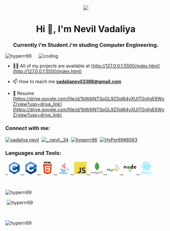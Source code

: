 <p align="center">
  <img src="https://github.com/thompsonemerson/thompsonemerson/raw/master/cover-thompson.png" height="200"/>
</p>


<h1 align="center">Hi 👋, I'm Nevil Vadaliya</h1>
<h3 align="center">Currently i'm Student.i'm studing Computer Engineering.</h3>
<img align="right" alt="coding" width="400" src="https://user-images.githubusercontent.com/55389276/140866485-8fb1c876-9a8f-4d6a-98dc-08c4981eaf70.gif">


<p align="left"> <img src="https://komarev.com/ghpvc/?username=hyperrr69&label=Profile%20views&color=0e75b6&style=flat" alt="hyperrr69" /> </p>

- 👨‍💻 All of my projects are available at [http://127.0.0.1:5500/index.html](http://127.0.0.1:5500/index.html)

- 📫 How to reach me **vadalianevil3388@gmail.com**

- 📄 Resume [https://drive.google.com/file/d/1bW4lNTSpGL9Z5jd64yXUlTGnllgE6WvZ/view?usp=drive_link](https://drive.google.com/file/d/1bW4lNTSpGL9Z5jd64yXUlTGnllgE6WvZ/view?usp=drive_link)

<h3 align="left">Connect with me:</h3>
<p align="left">
<a href="https://linkedin.com/in/vadaliya nevil" target="blank"><img align="center" src="https://raw.githubusercontent.com/rahuldkjain/github-profile-readme-generator/master/src/images/icons/Social/linked-in-alt.svg" alt="vadaliya nevil" height="30" width="40" /></a>&nbsp;  
<a href="https://instagram.com/_.nevil._34" target="blank"><img align="center" src="https://raw.githubusercontent.com/rahuldkjain/github-profile-readme-generator/master/src/images/icons/Social/instagram.svg" alt="_.nevil._34" height="30" width="40" /></a>&nbsp;
<a href="https://www.leetcode.com/hyperrr96" target="blank"><img align="center" src="https://raw.githubusercontent.com/rahuldkjain/github-profile-readme-generator/master/src/images/icons/Social/leet-code.svg" alt="hyperrr96" height="30" width="40" /></a>&nbsp;
<a href="https://discord.gg/HyPer69#8063" target="blank"><img align="center" src="https://raw.githubusercontent.com/rahuldkjain/github-profile-readme-generator/master/src/images/icons/Social/discord.svg" alt="HyPer69#8063" height="30" width="40" /></a>&nbsp;
</p>

<h3 align="left">Languages and Tools:</h3>
<p align="left"> <a href="https://www.cprogramming.com/" target="_blank" rel="noreferrer"> 	&nbsp;         <img src="https://raw.githubusercontent.com/devicons/devicon/master/icons/c/c-original.svg" alt="c" width="40" height="40"/> </a> <a href="https://www.w3schools.com/cpp/" target="_blank" rel="noreferrer"> &nbsp;          <img src="https://raw.githubusercontent.com/devicons/devicon/master/icons/cplusplus/cplusplus-original.svg" alt="cplusplus" width="40" height="40"/> </a> <a href="https://www.w3.org/html/" target="_blank" rel="noreferrer">   &nbsp;        <img src="https://raw.githubusercontent.com/devicons/devicon/master/icons/html5/html5-original-wordmark.svg" alt="html5" width="40" height="40"/> </a> <a href="https://www.java.com" target="_blank" rel="noreferrer">   &nbsp;        <img src="https://raw.githubusercontent.com/devicons/devicon/master/icons/java/java-original.svg" alt="java" width="40" height="40"/> </a> <a href="https://developer.mozilla.org/en-US/docs/Web/JavaScript" target="_blank" rel="noreferrer"> &nbsp;        <img src="https://raw.githubusercontent.com/devicons/devicon/master/icons/javascript/javascript-original.svg" alt="javascript" width="40" height="40"/> </a> <a href="https://www.mongodb.com/" target="_blank" rel="noreferrer">&nbsp;        <img src="https://raw.githubusercontent.com/devicons/devicon/master/icons/mongodb/mongodb-original-wordmark.svg" alt="mongodb" width="40" height="40"/> </a> <a href="https://www.mysql.com/" target="_blank" rel="noreferrer"> &nbsp;       <img src="https://raw.githubusercontent.com/devicons/devicon/master/icons/mysql/mysql-original-wordmark.svg" alt="mysql" width="40" height="40"/> </a> <a href="https://nodejs.org" target="_blank" rel="noreferrer"> &nbsp;        <img src="https://raw.githubusercontent.com/devicons/devicon/master/icons/nodejs/nodejs-original-wordmark.svg" alt="nodejs" width="40" height="40"/> </a> <a href="https://reactjs.org/" target="_blank" rel="noreferrer">&nbsp;       <img src="https://raw.githubusercontent.com/devicons/devicon/master/icons/react/react-original-wordmark.svg" alt="react" width="40" height="40"/> </a> </p>
<br>

<p><img align="left" src="https://github-readme-stats.vercel.app/api/top-langs?username=hyperrr69&show_icons=true&locale=en&layout=compact" alt="hyperrr69" /></p>
<br>
<p>&nbsp;<img align="center" src="https://github-readme-stats.vercel.app/api?username=hyperrr69&show_icons=true&locale=en" alt="hyperrr69" /></p>
<br>
<p><img align="center" src="https://github-readme-streak-stats.herokuapp.com/?user=hyperrr69&" alt="hyperrr69" /></p>
